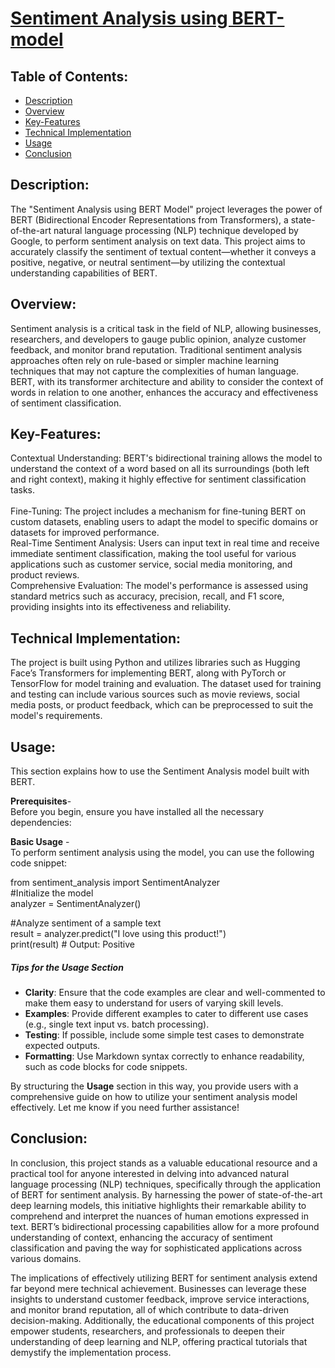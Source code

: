 # <u> Sentiment Analysis using BERT-model </u>

## Table of Contents: <br>
- [Description](#description)
- [Overview](#overview)
- [Key-Features](#key-features)
- [Technical Implementation](#technical-implementation)
- [Usage](#usage)
- [Conclusion](#conclusion)

## Description: <br>
The "Sentiment Analysis using BERT Model" project leverages the power of BERT (Bidirectional Encoder Representations from Transformers), a state-of-the-art natural language processing (NLP) technique developed by Google, to perform sentiment analysis on text data. This project aims to accurately classify the sentiment of textual content—whether it conveys a positive, negative, or neutral sentiment—by utilizing the contextual understanding capabilities of BERT.

## Overview: <br>
Sentiment analysis is a critical task in the field of NLP, allowing businesses, researchers, and developers to gauge public opinion, analyze customer feedback, and monitor brand reputation. Traditional sentiment analysis approaches often rely on rule-based or simpler machine learning techniques that may not capture the complexities of human language. BERT, with its transformer architecture and ability to consider the context of words in relation to one another, enhances the accuracy and effectiveness of sentiment classification.

## Key-Features: <br>
Contextual Understanding: BERT's bidirectional training allows the model to understand the context of a word based on all its surroundings (both left and right context), making it highly effective for sentiment classification tasks.<br><br>
Fine-Tuning: The project includes a mechanism for fine-tuning BERT on custom datasets, enabling users to adapt the model to specific domains or datasets for improved performance.<br>
Real-Time Sentiment Analysis: Users can input text in real time and receive immediate sentiment classification, making the tool useful for various applications such as customer service, social media monitoring, and product reviews.<br>
Comprehensive Evaluation: The model's performance is assessed using standard metrics such as accuracy, precision, recall, and F1 score, providing insights into its effectiveness and reliability.<br>

## Technical Implementation: <br>
The project is built using Python and utilizes libraries such as Hugging Face’s Transformers for implementing BERT, along with PyTorch or TensorFlow for model training and evaluation. The dataset used for training and testing can include various sources such as movie reviews, social media posts, or product feedback, which can be preprocessed to suit the model's requirements.

## Usage: <br>

This section explains how to use the Sentiment Analysis model built with BERT.

**Prerequisites**- <br>
Before you begin, ensure you have installed all the necessary dependencies:

**Basic Usage** - <br>
To perform sentiment analysis using the model, you can use the following code snippet:<br>

from sentiment_analysis import SentimentAnalyzer<br>
#Initialize the model<br>
analyzer = SentimentAnalyzer()

#Analyze sentiment of a sample text<br>
result = analyzer.predict("I love using this product!")<br>
print(result)  # Output: Positive


##### Tips for the Usage Section<br>

- **Clarity**: Ensure that the code examples are clear and well-commented to make them easy to understand for users of varying skill levels.<br>
- **Examples**: Provide different examples to cater to different use cases (e.g., single text input vs. batch processing).<br>
- **Testing**: If possible, include some simple test cases to demonstrate expected outputs.<br>
- **Formatting**: Use Markdown syntax correctly to enhance readability, such as code blocks for code snippets.<br>

By structuring the **Usage** section in this way, you provide users with a comprehensive guide on how to utilize your sentiment analysis model effectively. Let me know if you need further assistance!<br>

## Conclusion: <br>
In conclusion, this project stands as a valuable educational resource and a practical tool for anyone interested in delving into advanced natural language processing (NLP) techniques, specifically through the application of BERT for sentiment analysis. By harnessing the power of state-of-the-art deep learning models, this initiative highlights their remarkable ability to comprehend and interpret the nuances of human emotions expressed in text. BERT’s bidirectional processing capabilities allow for a more profound understanding of context, enhancing the accuracy of sentiment classification and paving the way for sophisticated applications across various domains.<br>

The implications of effectively utilizing BERT for sentiment analysis extend far beyond mere technical achievement. Businesses can leverage these insights to understand customer feedback, improve service interactions, and monitor brand reputation, all of which contribute to data-driven decision-making. Additionally, the educational components of this project empower students, researchers, and professionals to deepen their understanding of deep learning and NLP, offering practical tutorials that demystify the implementation process.<br>
